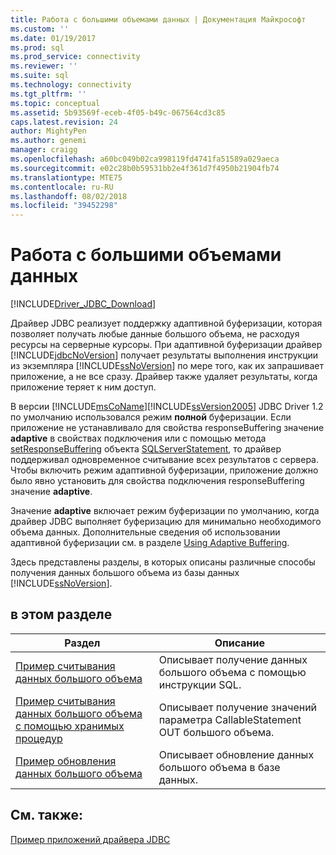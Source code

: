 ```yaml
---
title: Работа с большими объемами данных | Документация Майкрософт
ms.custom: ''
ms.date: 01/19/2017
ms.prod: sql
ms.prod_service: connectivity
ms.reviewer: ''
ms.suite: sql
ms.technology: connectivity
ms.tgt_pltfrm: ''
ms.topic: conceptual
ms.assetid: 5b93569f-eceb-4f05-b49c-067564cd3c85
caps.latest.revision: 24
author: MightyPen
ms.author: genemi
manager: craigg
ms.openlocfilehash: a60bc049b02ca998119fd4741fa51589a029aeca
ms.sourcegitcommit: e02c28b0b59531bb2e4f361d7f4950b21904fb74
ms.translationtype: MTE75
ms.contentlocale: ru-RU
ms.lasthandoff: 08/02/2018
ms.locfileid: "39452298"
---
```

# <a name="working-with-large-data"></a>Работа с большими объемами данных

[!INCLUDE[Driver_JDBC_Download](../../includes/driver_jdbc_download.md)]

Драйвер JDBC реализует поддержку адаптивной буферизации, которая позволяет получать любые данные большого объема, не расходуя ресурсы на серверные курсоры. При адаптивной буферизации драйвер [!INCLUDE[jdbcNoVersion](../../includes/jdbcnoversion_md.md)] получает результаты выполнения инструкции из экземпляра [!INCLUDE[ssNoVersion](../../includes/ssnoversion_md.md)] по мере того, как их запрашивает приложение, а не все сразу. Драйвер также удаляет результаты, когда приложение теряет к ним доступ.

В версии [!INCLUDE[msCoName](../../includes/msconame_md.md)][!INCLUDE[ssVersion2005](../../includes/ssversion2005_md.md)] JDBC Driver 1.2 по умолчанию использовался режим **полной** буферизации. Если приложение не устанавливало для свойства responseBuffering значение **adaptive** в свойствах подключения или с помощью метода [setResponseBuffering](../../connect/jdbc/reference/setresponsebuffering-method-sqlserverstatement.md) объекта [SQLServerStatement](../../connect/jdbc/reference/sqlserverstatement-class.md), то драйвер поддерживал одновременное считывание всех результатов с сервера. Чтобы включить режим адаптивной буферизации, приложение должно было явно установить для свойства подключения responseBuffering значение **adaptive**.  
  
Значение **adaptive** включает режим буферизации по умолчанию, когда драйвер JDBC выполняет буферизацию для минимально необходимого объема данных. Дополнительные сведения об использовании адаптивной буферизации см. в разделе [Using Adaptive Buffering](../../connect/jdbc/using-adaptive-buffering.md).  
  
 Здесь представлены разделы, в которых описаны различные способы получения данных большого объема из базы данных [!INCLUDE[ssNoVersion](../../includes/ssnoversion_md.md)].  
  
## <a name="in-this-section"></a>в этом разделе  
  
| Раздел                                                                                                                      | Описание                                                              |
| -------------------------------------------------------------------------------------------------------------------------- | ------------------------------------------------------------------------ |
| [Пример считывания данных большого объема](../../connect/jdbc/reading-large-data-sample.md)                                               | Описывает получение данных большого объема с помощью инструкции SQL.       |
| [Пример считывания данных большого объема с помощью хранимых процедур](../../connect/jdbc/reading-large-data-with-stored-procedures-sample.md) | Описывает получение значений параметра CallableStatement OUT большого объема. |
| [Пример обновления данных большого объема](../../connect/jdbc/updating-large-data-sample.md)                                             | Описывает обновление данных большого объема в базе данных.                |
  
## <a name="see-also"></a>См. также:

[Пример приложений драйвера JDBC](../../connect/jdbc/sample-jdbc-driver-applications.md)  
